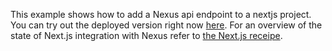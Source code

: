 This example shows how to add a Nexus api endpoint to a nextjs project. You can
try out the deployed version right now [here](https://nextjs-blog-one-lyart.now.sh). For an overview of the state of Next.js integration with Nexus refer to [the Next.js receipe](/todo).
